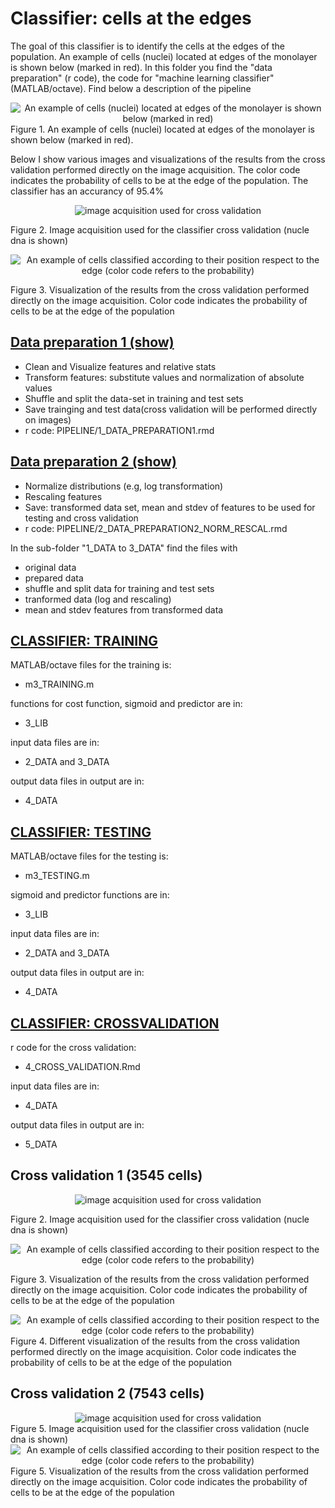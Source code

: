 # Classifier: cells at the edges

The goal of this classifier is to identify the cells at the edges of the population. An example of cells (nuclei) located at edges of the monolayer is shown below (marked in red). In this folder you find the "data preparation" (r code), the code for "machine learning classifier" (MATLAB/octave). Find below a description of the pipeline 

<div style="text-align:center"><img src="./border_cell_example.png" alt="An example of cells (nuclei) located at edges of the monolayer is shown below (marked in red)"> </div>
Figure 1. An example of cells (nuclei) located at edges of the monolayer is shown below (marked in red).

Below I show various images and visualizations of the results from the cross validation performed directly on the image acquisition. The color code indicates the probability of cells to be at the edge of the population. The classifier has an accurancy of 95.4%

<div style="text-align:center"><img src="./IMG/CA_24H_NUCLsmall.jpg" alt="image acquisition used for cross validation"> </div>

Figure 2. Image acquisition used for the classifier cross validation (nucle dna is shown) 

<div style="text-align:center"><img src="./IMG/CA_24H_NUCL.jpg" alt="An example of cells classified according to their position respect to the edge (color code refers to the probability)"> </div>

Figure 3. Visualization of the results from the cross validation performed directly on the image acquisition.  Color code indicates the probability of cells to be at the edge of the population




## [Data preparation 1 (show)](https://cdn.rawgit.com/rempic/MACHINE-LEARNING-Edge-Cells-classifier/master/PIPELINE/1_DATA_PREPARATION1.html)

- Clean and Visualize features and relative stats
- Transform features: substitute values and normalization of absolute values
- Shuffle and split the data-set in training and test sets
- Save trainging and test data(cross validation will be performed directly on images)
- r code: PIPELINE/1_DATA_PREPARATION1.rmd

## [Data preparation 2 (show)](https://cdn.rawgit.com/rempic/MACHINE-LEARNING-Edge-Cells-classifier/master/PIPELINE/2_DATA_PREPARATION2_NORM_RESCAL.html)
- Normalize distributions (e.g, log transformation)
- Rescaling features
- Save: transformed data set, mean and stdev of features to be used for testing and cross validation 
- r code: PIPELINE/2_DATA_PREPARATION2_NORM_RESCAL.rmd

In the sub-folder "1_DATA to 3_DATA" find the files with 
  - original data
  - prepared data  
  - shuffle and split data for training and test sets
  - tranformed data (log and rescaling)
  - mean and stdev features from transformed data
  


## [CLASSIFIER: TRAINING](/PIPELINE/)
MATLAB/octave files for the training is:
  - m3_TRAINING.m

functions for cost function, sigmoid and predictor are in:
 - 3_LIB

input data files are in:
 - 2_DATA and 3_DATA

output data files in output are in:
 - 4_DATA

## [CLASSIFIER: TESTING](/PIPELINE/)
MATLAB/octave files for the testing is:
  - m3_TESTING.m

sigmoid and predictor functions are in:
 - 3_LIB

input data files are in:
 - 2_DATA and 3_DATA

output data files in output are in:
 - 4_DATA


## [CLASSIFIER: CROSSVALIDATION](https://cdn.rawgit.com/rempic/MACHINE-LEARNING-Edge-Cells-classifier/master/PIPELINE/4_CROSS_VALIDATION.html)
r code for the cross validation:
  - 4_CROSS_VALIDATION.Rmd


input data files are in:
 - 4_DATA

output data files in output are in:
 - 5_DATA



## Cross validation 1 (3545 cells) 
<div style="text-align:center"><img src="./IMG/CA_24H_NUCLsmall.jpg" alt="image acquisition used for cross validation"> </div>

Figure 2. Image acquisition used for the classifier cross validation (nucle dna is shown) 

<div style="text-align:center"><img src="./IMG/CA_24H_NUCL.jpg" alt="An example of cells classified according to their position respect to the edge (color code refers to the probability)"> </div>

Figure 3. Visualization of the results from the cross validation performed directly on the image acquisition.  Color code indicates the probability of cells to be at the edge of the population

<div style="text-align:center"><img src="./IMG/CA_24H_SMADsmall.jpg" alt="An example of cells classified according to their position respect to the edge (color code refers to the probability)"> </div>
Figure 4. Different visualization of the results from the cross validation performed directly on the image acquisition.  Color code indicates the probability of cells to be at the edge of the population

## Cross validation 2 (7543 cells) 
<div style="text-align:center"><img src="./IMG/CT_24H_small.jpg" alt="image acquisition used for cross validation"> </div>
Figure 5. Image acquisition used for the classifier cross validation (nucle dna is shown)

<div style="text-align:center"><img src="./IMG/CT_24_YAPsmall.jpg" alt="An example of cells classified according to their position respect to the edge (color code refers to the probability)"> </div>
Figure 5. Visualization of the results from the cross validation performed directly on the image acquisition.  Color code indicates the probability of cells to be at the edge of the population





